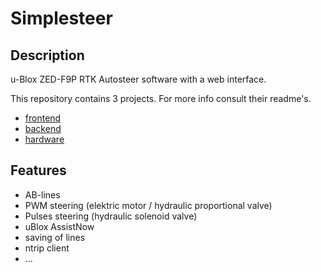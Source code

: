 # Simplesteer

## Description
u-Blox ZED-F9P RTK Autosteer software with a web interface. 


This repository contains 3 projects. For more info consult their readme's.
    
- [frontend](/frontend/)
- [backend](/backend/)
- [hardware](/hardware/)

## Features

- AB-lines
- PWM steering (elektric motor / hydraulic proportional valve)
- Pulses steering (hydraulic solenoid valve)
- uBlox AssistNow
- saving of lines
- ntrip client
- ...